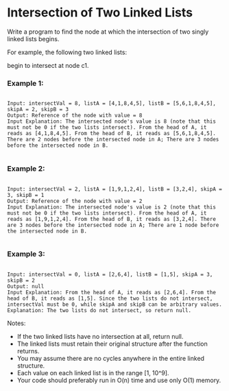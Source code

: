 # Intersection of Two Linked Lists

Write a program to find the node at which the intersection of two singly linked lists begins.

For example, the following two linked lists:

begin to intersect at node c1.

### Example 1:

```

Input: intersectVal = 8, listA = [4,1,8,4,5], listB = [5,6,1,8,4,5], skipA = 2, skipB = 3
Output: Reference of the node with value = 8
Input Explanation: The intersected node's value is 8 (note that this must not be 0 if the two lists intersect). From the head of A, it reads as [4,1,8,4,5]. From the head of B, it reads as [5,6,1,8,4,5]. There are 2 nodes before the intersected node in A; There are 3 nodes before the intersected node in B.


```

### Example 2:

```

Input: intersectVal = 2, listA = [1,9,1,2,4], listB = [3,2,4], skipA = 3, skipB = 1
Output: Reference of the node with value = 2
Input Explanation: The intersected node's value is 2 (note that this must not be 0 if the two lists intersect). From the head of A, it reads as [1,9,1,2,4]. From the head of B, it reads as [3,2,4]. There are 3 nodes before the intersected node in A; There are 1 node before the intersected node in B.


```

### Example 3:

```

Input: intersectVal = 0, listA = [2,6,4], listB = [1,5], skipA = 3, skipB = 2
Output: null
Input Explanation: From the head of A, it reads as [2,6,4]. From the head of B, it reads as [1,5]. Since the two lists do not intersect, intersectVal must be 0, while skipA and skipB can be arbitrary values.
Explanation: The two lists do not intersect, so return null.
```

Notes:

- If the two linked lists have no intersection at all, return null.
- The linked lists must retain their original structure after the function returns.
- You may assume there are no cycles anywhere in the entire linked structure.
- Each value on each linked list is in the range [1, 10^9].
- Your code should preferably run in O(n) time and use only O(1) memory.
